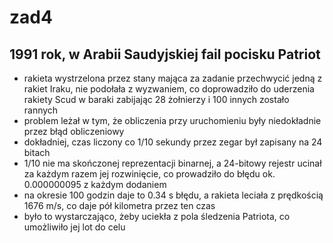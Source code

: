 # zad4

## 1991 rok, w Arabii Saudyjskiej fail pocisku Patriot
- rakieta wystrzelona przez stany mająca za zadanie przechwycić jedną z rakiet Iraku, nie podołała z wyzwaniem, co doprowadziło do uderzenia rakiety Scud w baraki zabijając 28 żołnierzy i 100 innych zostało rannych
- problem leżał w tym, że obliczenia przy uruchomieniu były niedokładnie przez błąd obliczeniowy
- dokładniej, czas liczony co 1/10 sekundy przez zegar był zapisany na 24 bitach
- 1/10 nie ma skończonej reprezentacji binarnej, a 24-bitowy rejestr ucinał za każdym razem jej rozwinięcie, co prowadziło do błędu ok. 0.000000095 z każdym dodaniem
- na okresie 100 godzin daje to 0.34 s błędu, a rakieta leciała z prędkością 1676 m/s, co daje pół kilometra przez ten czas
- było to wystarczająco, żeby uciekła z pola śledzenia Patriota, co umożliwiło jej lot do celu
